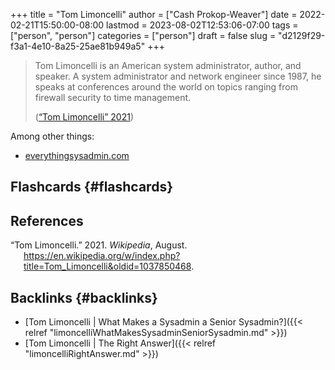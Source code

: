 +++
title = "Tom Limoncelli"
author = ["Cash Prokop-Weaver"]
date = 2022-02-21T15:50:00-08:00
lastmod = 2023-08-02T12:53:06-07:00
tags = ["person", "person"]
categories = ["person"]
draft = false
slug = "d2129f29-f3a1-4e10-8a25-25ae81b949a5"
+++

> Tom Limoncelli is an American system administrator, author, and speaker. A system administrator and network engineer since 1987, he speaks at conferences around the world on topics ranging from firewall security to time management.
>
> (<a href="#citeproc_bib_item_1">“Tom Limoncelli” 2021</a>)

Among other things:

-   [everythingsysadmin.com](http://everythingsysadmin.com)


## Flashcards {#flashcards}

## References

<style>.csl-entry{text-indent: -1.5em; margin-left: 1.5em;}</style><div class="csl-bib-body">
  <div class="csl-entry"><a id="citeproc_bib_item_1"></a>“Tom Limoncelli.” 2021. <i>Wikipedia</i>, August. <a href="https://en.wikipedia.org/w/index.php?title=Tom_Limoncelli&oldid=1037850468">https://en.wikipedia.org/w/index.php?title=Tom_Limoncelli&#38;oldid=1037850468</a>.</div>
</div>


## Backlinks {#backlinks}

-   [Tom Limoncelli | What Makes a Sysadmin a Senior Sysadmin?]({{< relref "limoncelliWhatMakesSysadminSeniorSysadmin.md" >}})
-   [Tom Limoncelli | The Right Answer]({{< relref "limoncelliRightAnswer.md" >}})
